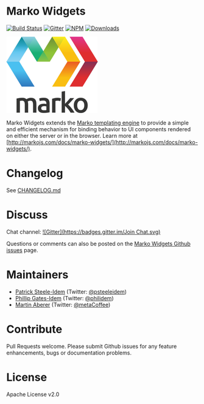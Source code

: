 Marko Widgets
=============

[![Build Status](https://travis-ci.org/marko-js/marko-widgets.svg?branch=master)](https://travis-ci.org/marko-js/marko-widgets)
[![Gitter](https://badges.gitter.im/Join%20Chat.svg)](https://gitter.im/marko-js/marko-widgets)
[![NPM](https://img.shields.io/npm/v/marko-widgets.svg)](https://www.npmjs.com/package/marko-widgets)
[![Downloads](https://img.shields.io/npm/dm/marko-widgets.svg)](http://npm-stat.com/charts.html?package=marko-widgets)

![Marko Logo](https://raw.githubusercontent.com/marko-js/branding/master/marko-logo-small.png)

Marko Widgets extends the [Marko templating engine](https://github.com/marko-js/marko) to provide a simple and efficient mechanism for binding behavior to UI components rendered on either the server or in the browser. Learn more at [http://markojs.com/docs/marko-widgets/](http://markojs.com/docs/marko-widgets/).

# Changelog

See [CHANGELOG.md](https://github.com/marko-js/marko-widgets/blob/master/CHANGELOG.md)

# Discuss

Chat channel: [![Gitter](https://badges.gitter.im/Join Chat.svg)](https://gitter.im/marko-js/marko-widgets?utm_source=badge&utm_medium=badge&utm_campaign=pr-badge&utm_content=badge)

Questions or comments can also be posted on the [Marko Widgets Github issues](https://github.com/marko-js/marko-widgets/issues) page.

# Maintainers

* [Patrick Steele-Idem](https://github.com/patrick-steele-idem) (Twitter: [@psteeleidem](http://twitter.com/psteeleidem))
* [Phillip Gates-Idem](https://github.com/philidem/) (Twitter: [@philidem](https://twitter.com/philidem))
* [Martin Aberer](https://github.com/tindli) (Twitter: [@metaCoffee](https://twitter.com/metaCoffee))

# Contribute

Pull Requests welcome. Please submit Github issues for any feature enhancements, bugs or documentation problems.

# License

Apache License v2.0
